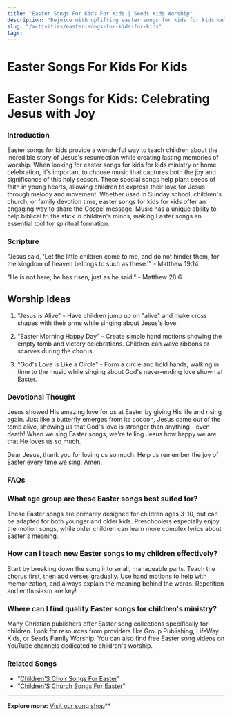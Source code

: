 ```yaml
---
title: "Easter Songs For Kids For Kids | Seeds Kids Worship"
description: "Rejoice with uplifting easter songs for kids for kids celebrating Jesus' resurrection. Easter worship resources for kids and Sunday school."
slug: "/activities/easter-songs-for-kids-for-kids"
tags:
---
```


# Easter Songs For Kids For Kids

# Easter Songs for Kids: Celebrating Jesus with Joy

### Introduction
Easter songs for kids provide a wonderful way to teach children about the incredible story of Jesus's resurrection while creating lasting memories of worship. When looking for easter songs for kids for kids ministry or home celebration, it's important to choose music that captures both the joy and significance of this holy season. These special songs help plant seeds of faith in young hearts, allowing children to express their love for Jesus through melody and movement. Whether used in Sunday school, children's church, or family devotion time, easter songs for kids for kids offer an engaging way to share the Gospel message. Music has a unique ability to help biblical truths stick in children's minds, making Easter songs an essential tool for spiritual formation.

### Scripture
"Jesus said, 'Let the little children come to me, and do not hinder them, for the kingdom of heaven belongs to such as these.'" - Matthew 19:14

"He is not here; he has risen, just as he said." - Matthew 28:6

## Worship Ideas
1. "Jesus is Alive" - Have children jump up on "alive" and make cross shapes with their arms while singing about Jesus's love.

2. "Easter Morning Happy Day" - Create simple hand motions showing the empty tomb and victory celebrations. Children can wave ribbons or scarves during the chorus.

3. "God's Love is Like a Circle" - Form a circle and hold hands, walking in time to the music while singing about God's never-ending love shown at Easter.

### Devotional Thought
Jesus showed His amazing love for us at Easter by giving His life and rising again. Just like a butterfly emerges from its cocoon, Jesus came out of the tomb alive, showing us that God's love is stronger than anything - even death! When we sing Easter songs, we're telling Jesus how happy we are that He loves us so much.

Dear Jesus, thank you for loving us so much. Help us remember the joy of Easter every time we sing. Amen.

### FAQs

### What age group are these Easter songs best suited for?
These Easter songs are primarily designed for children ages 3-10, but can be adapted for both younger and older kids. Preschoolers especially enjoy the motion songs, while older children can learn more complex lyrics about Easter's meaning.

### How can I teach new Easter songs to my children effectively?
Start by breaking down the song into small, manageable parts. Teach the chorus first, then add verses gradually. Use hand motions to help with memorization, and always explain the meaning behind the words. Repetition and enthusiasm are key!

### Where can I find quality Easter songs for children's ministry?
Many Christian publishers offer Easter song collections specifically for children. Look for resources from providers like Group Publishing, LifeWay Kids, or Seeds Family Worship. You can also find free Easter song videos on YouTube channels dedicated to children's worship.

### Related Songs

- "[Children'S Choir Songs For Easter](/activities/children-s-choir-songs-for-easter/)"
- "[Children'S Church Songs For Easter](/activities/children-s-church-songs-for-easter/)"

---

**Explore more:** [Visit our song shop](https://seedskidsworship.com/shop)**

<!-- Schema Markup -->
<script type="application/ld+json">
{
  "@context": "https://schema.org",
  "@type": "MusicRecording",
  "name": "Easter Songs For Kids For Kids",
  "byArtist": {
    "@type": "MusicGroup",
    "name": "Seeds Kids Worship"
  },
  "isFamilyFriendly": true,
  "url": "https://seedskidsworship.com/activities/easter-songs-for-kids-for-kids/"
}
</script>